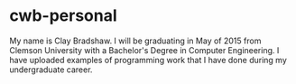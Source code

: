 # cwb-personal
My name is Clay Bradshaw.
I will be graduating in May of 2015 from Clemson University with a Bachelor's Degree in Computer Engineering.
I have uploaded examples of programming work that I have done during my undergraduate career.

